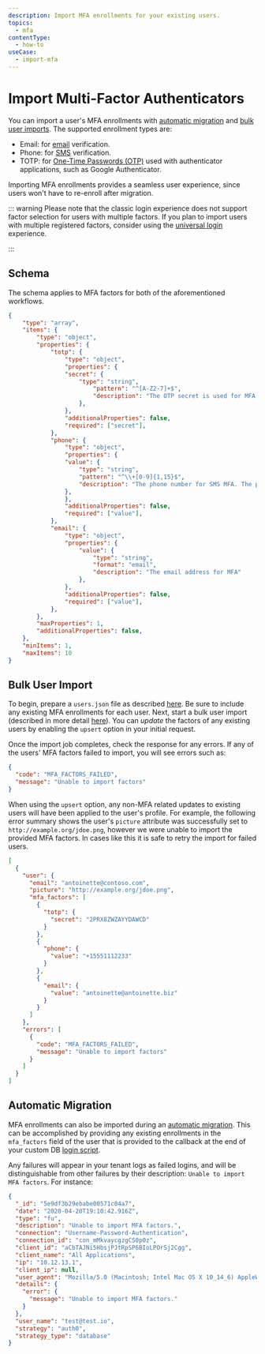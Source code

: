 ```yaml
---
description: Import MFA enrollments for your existing users.
topics:
  - mfa
contentType:
  - how-to
useCase:
  - import-mfa
---
```

# Import Multi-Factor Authenticators

You can import a user's MFA enrollments with [automatic migration](/users/guides/configure-automatic-migration) and [bulk user imports](/users/guides/bulk-user-imports). The supported enrollment types are:

* Email: for [email](/mfa/concepts/mfa-factors#email-notifications) verification.
* Phone: for [SMS](/mfa/concepts/mfa-factors#sms-notifications) verification.
* TOTP: for [One-Time Passwords (OTP)](/mfa/concepts/mfa-factors#one-time-passwords) used with authenticator applications, such as Google Authenticator.

Importing MFA enrollments provides a seamless user experience, since users won't have to re-enroll after migration.

::: warning
Please note that the classic login experience does not support factor selection for users with multiple factors. If you plan to import users with multiple registered factors, consider using the [universal login](/universal-login) experience.

:::

## Schema

The schema applies to MFA factors for both of the aforementioned workflows.

```json
{
    "type": "array",
    "items": {
        "type": "object",
        "properties": {
            "totp": {
                "type": "object",
                "properties": {
                "secret": {
                    "type": "string",
                        "pattern": "^[A-Z2-7]+$",
                        "description": "The OTP secret is used for MFA authentication with Google Authenticator type apps. It must be supplied in un-padded Base32 encoding, such as: JBTWY3DPEHPK3PNP"
                    },
                },
                "additionalProperties": false,
                "required": ["secret"],
            },
            "phone": {
                "type": "object",
                "properties": {
                "value": {
                    "type": "string",
                    "pattern": "^\\+[0-9]{1,15}$",
                    "description": "The phone number for SMS MFA. The phone number should include a country code and begin with +, such as: +12125550001"
                },
                },
                "additionalProperties": false,
                "required": ["value"],
            },
            "email": {
                "type": "object",
                "properties": {
                    "value": {
                        "type": "string",
                        "format": "email",
                        "description": "The email address for MFA"
                    },
                },
                "additionalProperties": false,
                "required": ["value"],
            },
        },
        "maxProperties": 1,
        "additionalProperties": false,
    },
    "minItems": 1,
    "maxItems": 10
}
```

## Bulk User Import

To begin, prepare a `users.json` file as described [here](/users/guides/bulk-user-imports). Be sure to include any existing MFA enrollments for each user. Next, start a bulk user import (described in more detail [here](/users/guides/bulk-user-imports#request-bulk-user-import)). You can _update_ the factors of any existing users by enabling the `upsert` option in your initial request.

Once the import job completes, check the response for any errors. If any of the users' MFA factors failed to import, you will see errors such as: 

```json
{
  "code": "MFA_FACTORS_FAILED",
  "message": "Unable to import factors"
}
```

When using the `upsert` option, any non-MFA related updates to existing users will have been applied to the user's profile. For example, the following error summary shows the user's `picture` attribute was successfully set to `http://example.org/jdoe.png`, however we were unable to import the provided MFA factors. In cases like this it is safe to retry the import for failed users.

```json
[
  {
    "user": {
      "email": "antoinette@contoso.com",
      "picture": "http://example.org/jdoe.png",
      "mfa_factors": [
        {
          "totp": {
            "secret": "2PRX8ZWZAYYDAWCD"
          }
        },
        {
          "phone": {
            "value": "+15551112233"
          }
        },
        {
          "email": {
            "value": "antoinette@antoinette.biz"
          }
        }
      ]
    },
    "errors": [
      {
        "code": "MFA_FACTORS_FAILED",
        "message": "Unable to import factors"
      }
    ]
  }
]
```

## Automatic Migration

MFA enrollments can also be imported during an [automatic migration](/connections/database/custom-db/overview-custom-db-connections#automatic-migration-scenario). This can be accomplished by providing any existing enrollments in the `mfa_factors` field of the user that is provided to the callback at the end of your custom DB [login script](/connections/database/custom-db/templates/login).

Any failures will appear in your tenant logs as failed logins, and will be distinguishable from other failures by their description: `Unable to import MFA factors`. For instance:

```json
{
  "_id": "5e9df3b29ebabe00571c04a7",
  "date": "2020-04-20T19:10:42.916Z",
  "type": "fu",
  "description": "Unable to import MFA factors.",
  "connection": "Username-Password-Authentication",
  "connection_id": "con_mMkvaycgzgCS0p0z",
  "client_id": "aCbTAJNi5HbsjPJtRpSP6BIoLPOrSj2Cgg",
  "client_name": "All Applications",
  "ip": "10.12.13.1",
  "client_ip": null,
  "user_agent": "Mozilla/5.0 (Macintosh; Intel Mac OS X 10_14_6) AppleWebKit/537.36 (KHTML, like Gecko) Chrome/80.0.3987.149 Safari/537.36",
  "details": {
    "error": {
      "message": "Unable to import MFA factors."
    }
  },
  "user_name": "test@test.io",
  "strategy": "auth0",
  "strategy_type": "database"
}
```
